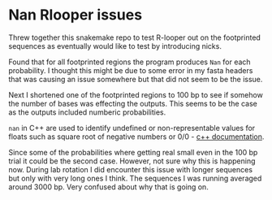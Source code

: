 # Nan Rlooper issues

Threw together this snakemake repo to test R-looper out on the footprinted
sequences as eventually would like to test by introducing nicks. 

Found that for all footprinted regions the program produces `Nan` for each
probability. I thought this might be due to some error in my fasta headers
that was causing an issue somewhere but that did not seem to be the issue.

Next I shortened one of the footprinted regions to 100 bp to see if
somehow the number of bases was effecting the outputs. This seems to be the case
as the outputs included numberic probabilities. 

`nan` in C++ are used to identify undefined or non-representable values for
floats such as square root of negative numbers or 0/0 - [c++ documentation](https://www.cplusplus.com/reference/cmath/nan-function/).

Since some of the probabilities where getting real small even in
the 100 bp trial it could be the second case. However, not sure
why this is happening now. During lab rotation I did encounter this
issue with longer sequences but only with very long ones I think. The sequences I was running averaged around 3000 bp. Very confused
about why that is going on.





